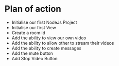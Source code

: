 # Plan of action
 - Initialise our first NodeJs Project
 - Initialise our first View
 - Create a room id
 - Add the ability to view our own video
 -  Add the ability to  allow other to stream their videos
 -  Add the ability to create messages 
 -  Add the mute button 
 -  Add Stop Video Button